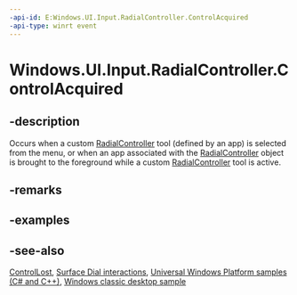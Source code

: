 ```yaml
---
-api-id: E:Windows.UI.Input.RadialController.ControlAcquired
-api-type: winrt event
---
```


<!-- Event syntax
public event Windows.Foundation.TypedEventHandler ControlAcquired<Windows.UI.Input.RadialController,  Windows.UI.Input.RadialControllerControlAcquiredEventArgs>
-->

# Windows.UI.Input.RadialController.ControlAcquired

## -description
Occurs when a custom [RadialController](radialcontroller.md) tool (defined by an app) is selected from the menu, or when an app associated with the [RadialController](radialcontroller.md) object is brought to the foreground while a custom [RadialController](radialcontroller.md) tool is active.

## -remarks

## -examples

## -see-also
[ControlLost](radialcontroller_controllost.md), [Surface Dial interactions](https://msdn.microsoft.com/windows/uwp/input-and-devices/windows-wheel-interactions), [Universal Windows Platform samples (C# and C++)](https://go.microsoft.com/fwlink/?linkid=832713), [Windows classic desktop sample](https://aka.ms/radialcontrollerclassicsample)